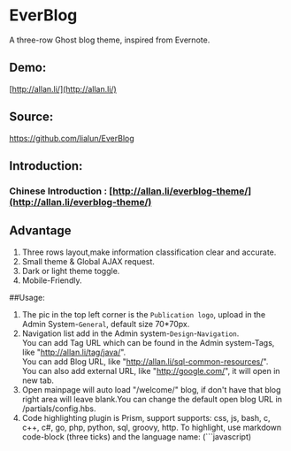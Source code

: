 # EverBlog
A three-row Ghost blog theme, inspired from Evernote.

## Demo:
[http://allan.li/](http://allan.li/)

## Source:
https://github.com/lialun/EverBlog

## Introduction:
### Chinese Introduction : [http://allan.li/everblog-theme/](http://allan.li/everblog-theme/)

## Advantage
1. Three rows layout,make information classification clear and accurate.
2. Small theme & Global AJAX request.
3. Dark or light theme toggle.
4. Mobile-Friendly.

##Usage:
1. The pic in the top left corner is the `Publication logo`, upload in the Admin System-`General`, default size 70*70px.
2. Navigation list add in the Admin system-`Design`-`Navigation`.    
    You can add Tag URL which can be found in the Admin system-Tags, like "http://allan.li/tag/java/".    
    You can add Blog URL, like "http://allan.li/sql-common-resources/".    
    You can also add external URL, like "http://google.com/", it will open in new tab.
3. Open mainpage will auto load "/welcome/" blog, if don't have that blog right area will leave blank.You can change the default open blog URL in /partials/config.hbs.
4. Code highlighting plugin is Prism, support supports: css, js, bash, c, c++, c#, go, php, python, sql, groovy, http. To highlight, use markdown code-block (three ticks) and the language name: (```javascript)